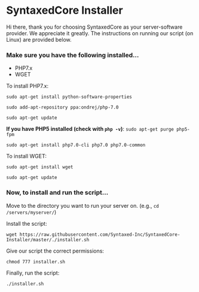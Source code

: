 # SyntaxedCore Installer
Hi there, thank you for choosing SyntaxedCore as your server-software provider. We appreciate it greatly. The instructions on running our script (on Linux) are provided below.
### Make sure you have the following installed...

- PHP7.x
- WGET

To install PHP7.x:

`sudo apt-get install python-software-properties`

`sudo add-apt-repository ppa:ondrej/php-7.0`

`sudo apt-get update`

**If you have PHP5 installed (check with `php -v`)**: `sudo apt-get purge php5-fpm`

`sudo apt-get install php7.0-cli php7.0 php7.0-common`

To install WGET:

`sudo apt-get install wget`

`sudo apt-get update`

### Now, to install and run the script...
Move to the directory you want to run your server on. (e.g., `cd /servers/myserver/`)

Install the script:

`wget https://raw.githubusercontent.com/Syntaxed-Inc/SyntaxedCore-Installer/master/./installer.sh`

Give our script the correct permissions:

`chmod 777 installer.sh`

Finally, run the script:

`./installer.sh`



